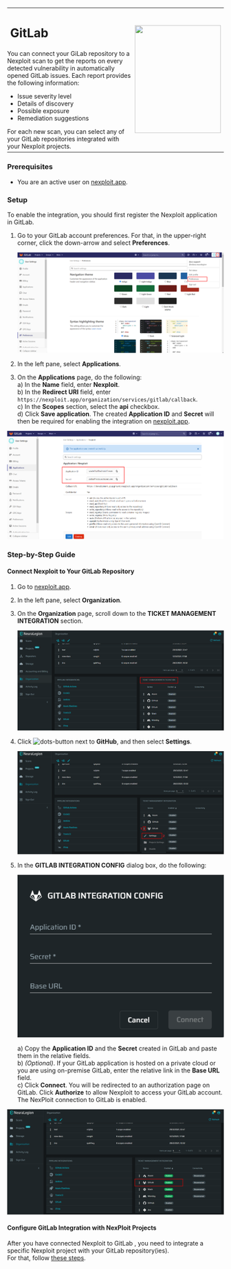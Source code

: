 
<table id="integrations" >
  <tr>
    <td width="70%">
      <h1>GitLab</h1>
    </td>
    <td width="30%" style="text-align:center" rowspan="3">
      <img src="guide/pipeline-integration/ticketing-systems/integrating-with-nexploit/media/gitlab/gitlab-logo.png" width="200" height="250"></img>
    </td>
  </tr>
  <tr>
    <td style="text-align:left;vertical-align:text-top;padding:0px">
      You can connect your GiLab repository to a Nexploit scan to get the reports on every detected vulnerability in automatically opened GitLab issues. Each report provides the following information:
      <ul>
        <li>Issue severity level</li>
        <li>Details of discovery</li>
        <li>Possible exposure</li>
        <li>Remediation suggestions </li>
      </ul>
      For each new scan, you can select any of your GitLab repositories integrated with your Nexploit projects.
    </td>
  </tr>
  <tr><td></td></tr>
</table>


### Prerequisites

* You are an active user on [nexploit.app](https://nexploit.app/). 

### Setup

To enable the integration, you should first register the Nexploit application in GitLab.
1. Go to your GitLab account preferences. For that, in the upper-right corner, click the down-arrow and select **Preferences**.

    ![preferences](media/gitlab/preferences.png ':size=60%')

2. In the left pane, select **Applications**.
3. On the **Applications** page, do the following:<br>
    a) In the **Name** field, enter **Nexploit**.<br>
    b) In the **Redirect URI** field, enter `https://nexploit.app/organization/services/gitlab/callback`.<br>
    c) In the **Scopes** section, select the **api** checkbox.<br>
    d) Click **Save application**.
    The created **Application ID** and **Secret** will then be required for enabling the integration on [nexploit.app](https://nexploit.app/scans).<p>
    
![created-application](media/gitlab/created-application.png ':size=60%')


### Step-by-Step Guide

#### Connect Nexploit to Your GitLab Repository 

1. Go to [nexploit.app](https://nexploit.app).
2. In the left pane, select **Organization**. 
3. On the **Organization** page, scroll down to the **TICKET MANAGEMENT INTEGRATION** section.

    ![ticketing](media/gitlab/ticketing.png ':size=60%')

4. Click ![dots-button](media/azure/icon-button.png ':size=2%') next to **GitHub**, and then select **Settings**.

    ![gitlab-settings](media/gitlab/gitlab-settings.png ':size=60%')

5. In the **GITLAB INTEGRATION CONFIG** dialog box, do the following:

    ![gitlab-config](media/gitlab/gitlab-config.png ':size=30%')

    a) Copy the **Application ID** and the **Secret** created in GitLab and paste them in the relative fields.<br>
    b) _(Optional)_. If your GitLab application is hosted on a private cloud or you are using on-premise GitLab, enter the relative link in the **Base URL** field.<br>
    c) Click **Connect**.
    You will be redirected to an authorization page on GitLab. Click **Authorize** to allow Nexploit to access your GitLab account.<br>
    The NexPloit connection to GitLab is enabled.

  ![gitlab-enabled](media/gitlab/gitlab-enabled.png ':size=60%')

#### Configure GitLab Integration with NexPloit Projects

After you have connected Nexploit to GitLab , you need to integrate a specific Nexploit project with your GitLab repository(ies).<br> 
For that, follow [these steps](guide/pipeline-integration/ticketing-systems/adding-to-project/integrating-with-project.md).